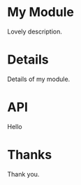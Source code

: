 # My Module

Lovely description.

# Details

Details of my module.

# API

<!--- API DOC BEGIN --->
Hello
<!--- API DOC END --->

# Thanks

Thank you.
